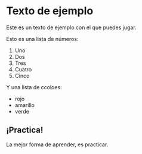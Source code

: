 # Texto de ejemplo

Este es un texto de ejemplo con el que puedes jugar.

Esto es una lista de números:

1. Uno
2. Dos 
3. Tres
4. Cuatro
5. Cinco

Y una lista de ccoloes:

- rojo
- amarillo
- verde

## ¡Practica!

La mejor forma de aprender, es practicar.
